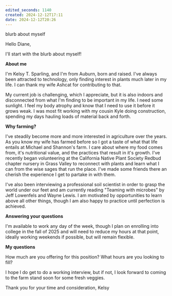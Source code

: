 ```yaml
---
edited_seconds: 1140
created: 2024-12-12T17:11
date: 2024-12-12T20:26
---
```


blurb about myself


Hello Diane,

I'll start with the blurb about myself! 

**About me**

I'm Kelsy T. Sparling, and I'm from Auburn, born and raised. I've always been attracted to technology, only finding interest in plants much later in my life. I can thank my wife Ashcat for contributing to that.

My current job is challenging, which I appreciate, but it is also indoors and disconnected from what I'm finding to be important in my life. I need some sunlight. I feel my body atrophy and know that I need to use it before it grows weak. I was most fit working with my cousin Kyle doing construction, spending my days hauling loads of material back and forth.

**Why farming?**

I've steadily become more and more interested in agriculture over the years. As you know my wife has farmed before so I got a taste of what that life entails at Michael and Shannon's farm. I care about where my food comes from, it's nutritional value, and the practices that result in it's growth. I've recently began volunteering at the California Native Plant Society Redbud chapter nursery in Grass Valley to reconnect with plants and learn what I can from the wise sages that run the place. I've made some friends there an cherish the experience I get to partake in with them.

I've also been interviewing a professional soil scientist in order to grasp the world under our feet and am currently reading "Teaming with microbes" by Jeff Lowenfels and Wayne Lewis. I am motivated by opportunities to learn above all other things, though I am also happy to practice until perfection is achieved. 

**Answering your questions**

I'm available to work any day of the week, though I plan on enrolling into college in the fall of 2025 and will need to reduce my hours at that point, ideally working weekends if possible, but will remain flexible.

**My questions**

How much are you offering for this position? What hours are you looking to fill?

I hope I do get to do a working interview, but if not, I look forward to coming to the farm stand soon for some fresh veggies.

Thank you for your time and consideration,
Kelsy